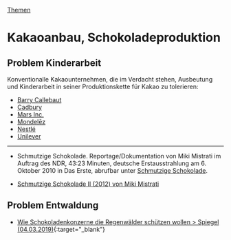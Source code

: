 [Themen](../themen.html)   

# Kakaoanbau, Schokoladeproduktion

## Problem Kinderarbeit
Konventionalle Kakaounternehmen, die im Verdacht stehen, Ausbeutung und Kinderarbeit in seiner Produktionskette für Kakao zu tolerieren:   
* [Barry Callebaut](../konzerne/barry_callebaut.html)
* [Cadbury](../konzerne/cadbury.html)
* [Mars Inc.](../konzerne/mars_inc.html)
* [Mondelēz](../konzerne/mondelez_international.html)
* [Nestlé](../konzerne/nestle.html)
* [Unilever](../konzerne/unilever.html)

---

* Schmutzige Schokolade. Reportage/Dokumentation von Miki Mistrati im Auftrag des NDR, 43:23 Minuten, deutsche Erstausstrahlung am 6. Oktober 2010 in Das Erste, abrufbar unter <a target="_blank" href="https://archive.fo/20120718194824/http://www.ardmediathek.de/ard/servlet/content/3517136?documentId=8577084">Schmutzige Schokolade</a>.   

* <a target="_blank" href="https://web.archive.org/web/20130111031002/http://www.ndr.de/ratgeber/verbraucher/minuten757.html">Schmutzige Schokolade II (2012) von Miki Mistrati</a>   

## Problem Entwaldung
* [Wie Schokoladenkonzerne die Regenwälder schützen wollen > Spiegel (04.03.2019)](https://www.spiegel.de/wirtschaft/kakaoanbau-schokoladenkonzerne-wollen-regenwald-schuetzen-a-1256049.html){:target="_blank"}  
